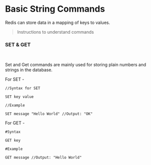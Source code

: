 # Basic String Commands

Redis can store data in a mapping of keys to values.

>Instructions to understand commands
>

### **SET & GET**
<br>

Set and Get commands are mainly used for storing plain numbers and strings in the database. 

For SET -

```
//Syntax for SET

SET key value

//Example

SET message "Hello World" //Output: "OK"

```

For GET -

```
#Syntax

GET key

#Example

GET message //Output: "Hello World"
```
<!-- Test comment -->
